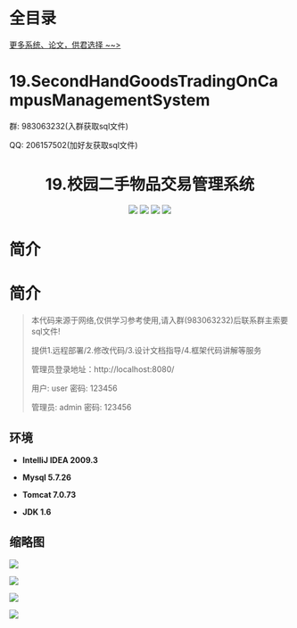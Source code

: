 # 全目录

[更多系统、论文，供君选择 ~~>](https://www.yuque.com/wisebit/blog)

# 19.SecondHandGoodsTradingOnCampusManagementSystem


<p>群: 983063232(入群获取sql文件)</p>
<p>QQ: 206157502(加好友获取sql文件)</p>

<p><h1 align="center">19.校园二手物品交易管理系统</h1></p>

<p align="center">
	<img src="https://img.shields.io/badge/jdk-1.6-orange.svg"/>
    <img src="https://img.shields.io/badge/spring-1.8-lightgrey.svg"/>
    <img src="https://img.shields.io/badge/struts-3.x-blue.svg"/>
    <img src="https://img.shields.io/badge/hibernate-3.x-blue.svg"/>
</p>

# 简介

# 简介
> 本代码来源于网络,仅供学习参考使用,请入群(983063232)后联系群主索要sql文件!
>
> 提供1.远程部署/2.修改代码/3.设计文档指导/4.框架代码讲解等服务
>
> 管理员登录地址：http://localhost:8080/
> 
> 用户: user   密码: 123456
>
> 管理员: admin   密码: 123456
>



## 环境

- <b>IntelliJ IDEA 2009.3</b>

- <b>Mysql 5.7.26</b>

- <b>Tomcat 7.0.73</b>

- <b>JDK 1.6</b>


## 缩略图

![](https://bitwise.oss-cn-heyuan.aliyuncs.com/2024/9/10/44d17601-b390-473e-91c8-f7fd8839a777.png)

![](https://bitwise.oss-cn-heyuan.aliyuncs.com/2024/9/10/2302b7f7-7ba9-42fa-bf7a-730b51c65b7d.png)

![](https://bitwise.oss-cn-heyuan.aliyuncs.com/2024/9/10/3349cdea-854f-406f-ae55-47c302e18e92.png)

![](https://bitwise.oss-cn-heyuan.aliyuncs.com/2024/9/10/56012033-dd18-4a68-89bc-8a1bb90e7261.png)


